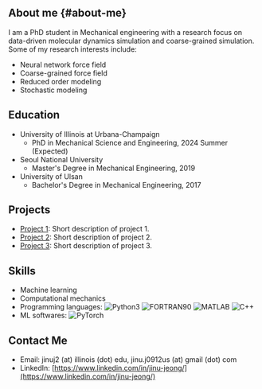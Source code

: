 ## About me {#about-me}

I am a PhD student in Mechanical engineering with a research focus on data-driven molecular dynamics simulation and coarse-grained simulation. Some of my research interests include:

- Neural network force field
- Coarse-grained force field
- Reduced order modeling
- Stochastic modeling

## Education

- University of Illinois at Urbana-Champaign
  - PhD in Mechanical Science and Engineering, 2024 Summer (Expected)
- Seoul National University
  - Master's Degree in Mechanical Engineering, 2019
- University of Ulsan
  - Bachelor's Degree in Mechanical Engineering, 2017

## Projects

- [Project 1](link/to/project1): Short description of project 1.
- [Project 2](link/to/project2): Short description of project 2.
- [Project 3](link/to/project3): Short description of project 3.

## Skills

- Machine learning
- Computational mechanics
- Programming languages: ![Python3](https://img.shields.io/badge/python3-brightgreen) ![FORTRAN90](https://img.shields.io/badge/FORTRAN-red) ![MATLAB](https://img.shields.io/badge/MATLAB-orange) ![C++](https://img.shields.io/badge/C++-lightgrey)
- ML softwares: ![PyTorch](https://img.shields.io/badge/PyTorch-green)

## Contact Me

- Email: jinuj2 (at) illinois (dot) edu, jinu.j0912us (at) gmail (dot) com
- LinkedIn: [https://www.linkedin.com/in/jinu-jeong/](https://www.linkedin.com/in/jinu-jeong/)
